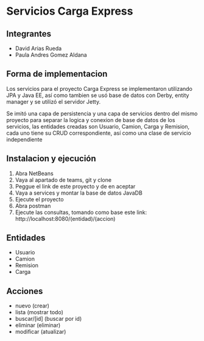 # Servicios Carga Express

## Integrantes
- David Arias Rueda
- Paula Andres Gomez Aldana 
    
## Forma de implementacion
Los servicios para el proyecto Carga Express se implementaron utilizando JPA y Java EE, así como tambien se usó base de datos con Derby, entity manager y se utilizó el servidor Jetty. 

Se imitó una capa de persistencia y una capa de servicios dentro del mismo proyecto para separar la logica y conexion de base de datos de los servicios, las entidades creadas son Usuario, Camion, Carga y Remision, cada uno tiene su CRUD correspondiente, así como una clase de servicio independiente

## Instalacion y ejecución
1. Abra NetBeans
2. Vaya al apartado de teams, git y clone
3. Peggue el link de este proyecto y de en aceptar
4. Vaya a services y montar la base de datos JavaDB
5. Ejecute el proyecto
6. Abra postman
7. Ejecute las consultas, tomando como base este link: http://localhost:8080/(entidad)/(accion)

## Entidades
- Usuario
- Camion
- Remision
- Carga
## Acciones
- nuevo (crear)
- lista (mostrar todo)
- buscar/[id] (buscar por id)
- eliminar (eliminar)
- modificar (atualizar)
